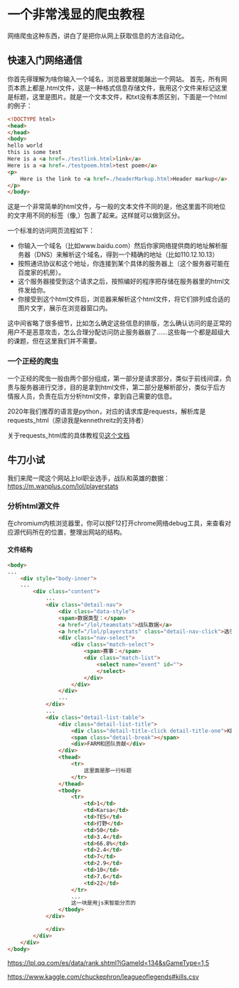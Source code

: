 # 一个非常浅显的爬虫教程
网络爬虫这种东西，讲白了是把你从网上获取信息的方法自动化。

## 快速入门网络通信
你首先得理解为啥你输入一个域名，浏览器里就能蹦出一个网站。
首先，所有网页本质上都是.html文件，这是一种格式信息存储文件，我用这个文件来标记这里是标题，这里是图片。就是一个文本文件，和txt没有本质区别，下面是一个html的例子：
```html
<!DOCTYPE html>
<head>
</head>
<body>
hello world
this is some test
Here is a <a href=./testlink.html>link</a>
Here is a <a href=./testpoem.html>test poem</a>
<p>
    Here is the link to <a href=./headerMarkup.html>Header markup</a>
</p>
</body>

```
这是一个非常简单的html文件，与一般的文本文件不同的是，他这里面不同地位的文字用不同的标签（像<body></body>,<a></a>）包裹了起来。这样就可以做到区分。

一个标准的访问网页流程如下：
- 你输入一个域名（比如www.baidu.com）然后你家网络提供商的地址解析服务器（DNS）来解析这个域名，得到一个精确的地址（比如110.12.10.13）
- 按照通讯协议和这个地址，你连接到某个具体的服务器上（这个服务器可能在百度家的机房）。
- 这个服务器接受到这个请求之后，按照编好的程序把存储在服务器里的html文件发给你。
- 你接受到这个html文件后，浏览器来解析这个html文件，将它们排列成合适的图片文字，展示在浏览器窗口内。

这中间省略了很多细节，比如怎么确定这些信息的排版，怎么确认访问的是正常的用户不是恶意攻击，怎么合理分配访问防止服务器崩了……这些每一个都是超级大的课题，但在这里我们并不需要。

### 一个正经的爬虫
一个正经的爬虫一般由两个部分组成，第一部分是请求部分，类似于前线间谍，负责与服务器进行交涉，目的是拿到html文件，第二部分是解析部分，类似于后方情报人员，负责在后方分析html文件，拿到自己需要的信息。

2020年我们推荐的语言是python，对应的请求库是requests，解析库是requests_html（原谅我是kennethreitz的支持者）

关于requests_html库的具体教程见<a href='./requests_html.md'>这个文档</a>


## 牛刀小试
我们来爬一爬这个网站上lol职业选手，战队和英雄的数据：
https://m.wanplus.com/lol/playerstats

### 分析html源文件
在chromium内核浏览器里，你可以按F12打开chrome网络debug工具，来查看对应源代码所在的位置，整理出网站的结构。

#### 文件结构
```html
<body>
...
    <div style="body-inner">
    ...
        <div class="content">
            ...
            <div class="detail-nav">
                <div class="data-style">
                <span>数据类型：</span>
                <a href="/lol/teamstats">战队数据</a>
                <a href="/lol/playerstats" class="detail-nav-click">选手数据</a>
                <div class="nav-select">
                    <div class="match-select">
                        <span>赛事：</span>
                        <div class="match-list">
                            <select name="event" id="">
                            </select>
                        </div>
                    </div>
                </div>
                ...
            </div>
            ...
            <div class="detail-list-table">
                <div class="detail-list-title">
                    <div class="detail-title-click detail-title-one">KDA数据</div>
                    <span class="detail-break"></span>
                    <div>FARM和团队贡献</div>
                </div>
                <thead>
                    <tr>
                        这里面是那一行标题
                    </tr>  
                </thead>
                <tbody>
                    <tr>
                        <td>1</td>
                        <td>Karsa</td>
                        <td>TES</td>
                        <td>打野</td>
                        <td>50</td>
                        <td>3.4</td>
                        <td>66.8%</td>
                        <td>2.4</td>
                        <td>7</td>
                        <td>2.9</td>
                        <td>10</td>
                        <td>7.6</td>
                        <td>22</td>
                    </tr>
                    ...
                    这一块是用js来智能分页的
                </tbody>
            </div>

            </div>
        </div>
    </div>
</body>
```

https://lpl.qq.com/es/data/rank.shtml?iGameId=134&sGameType=1,5


https://www.kaggle.com/chuckephron/leagueoflegends#kills.csv

                                                                                       
                                                
                                                
                                                
                                                
                                                
                                                
                                                
                                                
                                         
                                                
                                                
                                                
                                                
                                                
                                                
                                                
                                                
                                                
               